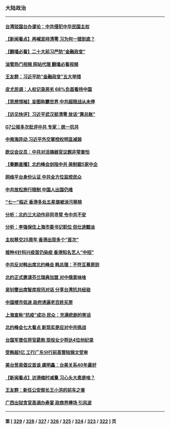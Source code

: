 ### 大陆政治
---
#### [台湾驳国台办谬论：中共侵犯中华民国主权](../../pages/ncid277/n13770431.md?06301645) 
#### [【新闻看点】再喊坚持清零 习为何一错到底？](../../pages/ncid277/n13770166.md?06301645) 
#### [【翻墙必看】二十大前习严防“金融政变”](../../pages/ncid277/n13770337.md?06301645) 
#### [油管热门视频 网站代理 翻墙必看视频](http://209.222.30.114:81/youtube.html?06301645)
#### [王友群：习近平防“金融政变”五大举措](../../pages/ncid277/n13770232.md?06301645) 
#### [皮尤民调：人权记录恶劣 68%负面看待中国](../../pages/ncid277/n13770177.md?06301645) 
#### [【思想领袖】妄图称霸世界 中共超限战从未停](../../pages/ncid277/n13745142.md?06301645) 
#### [【远见快评】习近平武汉挺清零 放话“算总账”](../../pages/ncid277/n13770247.md?06301645) 
#### [G7公报多次批评中共 专家：统一抗共](../../pages/ncid277/n13770257.md?06301645) 
#### [中南海异动 习近平外交掌控权明显减弱](../../pages/ncid277/n13770270.md?06301645) 
#### [欧议会议员：中共对活摘器官议题非常害怕](../../pages/ncid277/n13770228.md?06301645) 
#### [【秦鹏直播】北约峰会剑指中共 美制裁5家中企](../../pages/ncid277/n13770243.md?06301645) 
#### [网络平台身份认证 中共全方位监控民众](../../pages/ncid277/n13770238.md?06301645) 
#### [中共放松旅行限制 中国人出国仍难](../../pages/ncid277/n13770135.md?06301645) 
#### [“七一”临近 香港多处五星旗被涂污移除](../../pages/ncid277/n13770211.md?06301645) 
#### [分析：北约三大动作非同寻常 令中共不安](../../pages/ncid277/n13770139.md?06301645) 
#### [分析：李强保住上海市委书记职位 但仕途黯淡](../../pages/ncid277/n13770157.md?06301645) 
#### [主权移交25周年 香港出现多个“首次”](../../pages/ncid277/n13770117.md?06301645) 
#### [接种4针科兴疫苗仍染疫 香港知名艺人“中招”](../../pages/ncid277/n13770152.md?06301645) 
#### [中共反对韩出席北约峰会 韩总理：不符互尊原则](../../pages/ncid277/n13770144.md?06301645) 
#### [北约正式邀请芬兰瑞典加盟 对中俄意味啥](../../pages/ncid277/n13770053.md?06301645) 
#### [吴钊燮出席智库视讯对话 分享台湾抗共经验](../../pages/ncid277/n13770047.md?06301645) 
#### [中国楼市低迷 政府诱逼老百姓买房](../../pages/ncid277/n13770086.md?06301645) 
#### [上海宣称“抗疫”成功 民众：充满悲剧的笑话](../../pages/ncid277/n13770034.md?06301645) 
#### [北约峰会七大看点 新现实是应对中共挑战](../../pages/ncid277/n13769989.md?06301645) 
#### [台国军晋任将官勗勉 现役女少将达4位创纪录](../../pages/ncid277/n13769874.md?06301645) 
#### [受贿超1亿 工行广东分行前高管陆锦文受审](../../pages/ncid277/n13769892.md?06301645) 
#### [美台贸易倡议首谈 龚明鑫：台美关系40年最好](../../pages/ncid277/n13769663.md?06301645) 
#### [【新闻看点】访港缩时减量 习心头大患是啥？](../../pages/ncid277/n13769527.md?06301645) 
#### [王友群：新任公安部长王小洪的前车之鉴](../../pages/ncid277/n13769534.md?06301645) 
#### [广西出狱贪官高调办寿宴 政商界捧场 引风波](../../pages/ncid277/n13769688.md?06301645) 

---
#### 第 [ [329](./329.md?06301645) / [328](./328.md?06301645) / [327](./327.md?06301645) / [326](./326.md?06301645) / [325](./325.md?06301645) / [324](./324.md?06301645) / [323](./323.md?06301645) / [322](./322.md?06301645) ] 页
